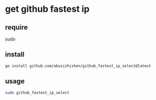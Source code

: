 # get github fastest ip

## require
sudo

## install 
```bash
go install github.com/abusizhishen/github_fastest_ip_select@latest
```

## usage
```bash
sudo github_fastest_ip_select
```